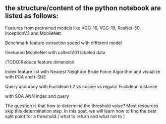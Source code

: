 ## the structure/content of the python notebook are listed as follows:


Features from pretrained models like VGG-16, VGG-19, ResNet-50, InceptionV3 and MobileNet

Benchmark feature extraction speed with different model 

finetuned MobileNet with caltech101 labeled data

(TODO)Reduce feature dimension 

Index feature list with Nearest Neighbor Brute Force Algorithm and visualize with PCA and t-SNE

Query accuracy with Euclidean L2  vs  cosine vs regular Euclidean distance

with SOA ANN index and query

The question is that how to determine the threshold value? Most resources skip this determination step. In this post, we will learn how to find the best split point for a threshold.( what to return and what not to ) 



